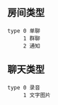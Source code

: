 <!--
 * @Author: hua
 * @Date: 2019-06-05 17:03:40
 * @description: 
 * @LastEditors: hua
 * @LastEditTime: 2019-06-17 10:44:38
 -->
## 房间类型
```
type 0 单聊
     1 群聊
     2 通知
```
## 聊天类型
```
type 0 录音
     1 文字图片
```

